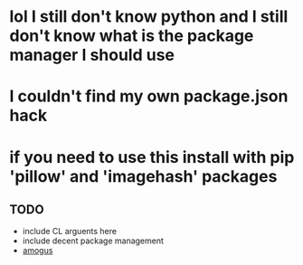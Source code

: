 # lol I still don't know python and I still don't know what is the package manager I should use
# I couldn't find my own package.json hack
# if you need to use this install with pip 'pillow' and 'imagehash' packages

## TODO
- include CL arguents here
- include decent package management
- [amogus](https://www.youtube.com/watch?v=KjnnowPspfg)
